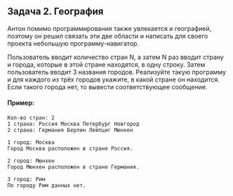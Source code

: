 ## Задача 2. География
Антон помимо программирования также увлекается и географией, поэтому он решил связать эти две области и написать для своего проекта небольшую
программу-навигатор.

Пользователь вводит количество стран N, а затем N раз вводит страну и города, которые в этой стране находятся, в одну строку.
Затем пользователь вводит 3 названия городов. Реализуйте такую программу и для каждого из трёх городов укажите, 
в какой стране он находится. Если такого города нет, то вывести соответствующее сообщение.

#### Пример: 
````
Кол-во стран: 2
1 страна: Россия Москва Петербург Новгород
2 страна: Германия Берлин Лейпциг Мюнхен

1 город: Москва
Город Москва расположен в стране Россия.

2 город: Мюнхен
Город Мюнхен расположен в стране Германия.

3 город: Рим
По городу Рим данных нет.
````
